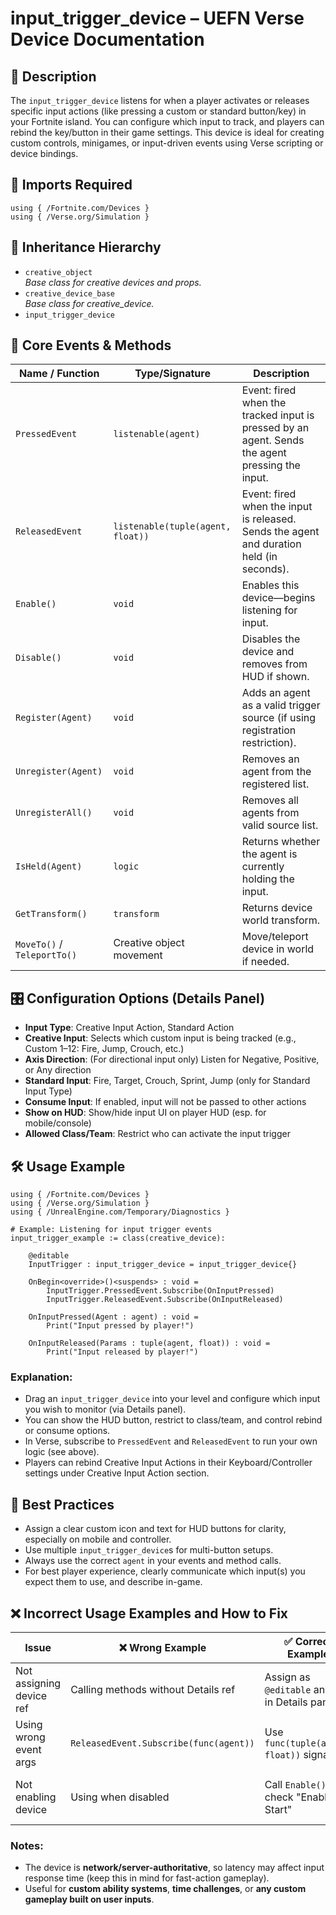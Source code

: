 # input_trigger_device – UEFN Verse Device Documentation

## 🔹 Description
The `input_trigger_device` listens for when a player activates or releases specific input actions (like pressing a custom or standard button/key) in your Fortnite island. You can configure which input to track, and players can rebind the key/button in their game settings. This device is ideal for creating custom controls, minigames, or input-driven events using Verse scripting or device bindings.

## 🧱 Imports Required
```verse
using { /Fortnite.com/Devices }
using { /Verse.org/Simulation }
```

## 🔗 Inheritance Hierarchy
- `creative_object`  
  *Base class for creative devices and props.*
- `creative_device_base`  
  *Base class for creative_device.*
- `input_trigger_device`

## 🧩 Core Events & Methods
| Name / Function       | Type/Signature                | Description                                                                 |
|-----------------------|-------------------------------|-----------------------------------------------------------------------------|
| `PressedEvent`        | `listenable(agent)`          | Event: fired when the tracked input is pressed by an agent. Sends the agent pressing the input. |
| `ReleasedEvent`       | `listenable(tuple(agent, float))` | Event: fired when the input is released. Sends the agent and duration held (in seconds). |
| `Enable()`            | `void`                       | Enables this device—begins listening for input.                           |
| `Disable()`           | `void`                       | Disables the device and removes from HUD if shown.                         |
| `Register(Agent)`     | `void`                       | Adds an agent as a valid trigger source (if using registration restriction). |
| `Unregister(Agent)`   | `void`                       | Removes an agent from the registered list.                                 |
| `UnregisterAll()`     | `void`                       | Removes all agents from valid source list.                                 |
| `IsHeld(Agent)`       | `logic`                      | Returns whether the agent is currently holding the input.                  |
| `GetTransform()`      | `transform`                  | Returns device world transform.                                            |
| `MoveTo()` / `TeleportTo()` | Creative object movement | Move/teleport device in world if needed.                                   |

## 🎛 Configuration Options (Details Panel)
- **Input Type**: Creative Input Action, Standard Action
- **Creative Input**: Selects which custom input is being tracked (e.g., Custom 1–12: Fire, Jump, Crouch, etc.)
- **Axis Direction**: (For directional input only) Listen for Negative, Positive, or Any direction
- **Standard Input**: Fire, Target, Crouch, Sprint, Jump (only for Standard Input Type)
- **Consume Input**: If enabled, input will not be passed to other actions
- **Show on HUD**: Show/hide input UI on player HUD (esp. for mobile/console)
- **Allowed Class/Team**: Restrict who can activate the input trigger

## 🛠 Usage Example
```verse
using { /Fortnite.com/Devices }
using { /Verse.org/Simulation }
using { /UnrealEngine.com/Temporary/Diagnostics }

# Example: Listening for input trigger events
input_trigger_example := class(creative_device):

    @editable
    InputTrigger : input_trigger_device = input_trigger_device{}

    OnBegin<override>()<suspends> : void =
        InputTrigger.PressedEvent.Subscribe(OnInputPressed)
        InputTrigger.ReleasedEvent.Subscribe(OnInputReleased)

    OnInputPressed(Agent : agent) : void =
        Print("Input pressed by player!")

    OnInputReleased(Params : tuple(agent, float)) : void =
        Print("Input released by player!")
```

### Explanation:
- Drag an `input_trigger_device` into your level and configure which input you wish to monitor (via Details panel).
- You can show the HUD button, restrict to class/team, and control rebind or consume options.
- In Verse, subscribe to `PressedEvent` and `ReleasedEvent` to run your own logic (see above).
- Players can rebind Creative Input Actions in their Keyboard/Controller settings under Creative Input Action section.

## 🧠 Best Practices
- Assign a clear custom icon and text for HUD buttons for clarity, especially on mobile and controller.
- Use multiple `input_trigger_device`s for multi-button setups.
- Always use the correct `agent` in your events and method calls.
- For best player experience, clearly communicate which input(s) you expect them to use, and describe in-game.

## ❌ Incorrect Usage Examples and How to Fix
| Issue | ❌ Wrong Example | ✅ Correct Example | Explanation |
|-------|--------------------|------------------------|-------------|
| Not assigning device ref | Calling methods without Details ref | Assign as `@editable` and set in Details panel | Prevents nil/error on reference in Verse |
| Using wrong event args | `ReleasedEvent.Subscribe(func(agent))` | Use `func(tuple(agent, float))` signature | `ReleasedEvent` sends a tuple of (agent, duration) |
| Not enabling device | Using when disabled | Call `Enable()` or check "Enabled at Start" | Device must be enabled to listen for input |

### Notes:
- The device is **network/server-authoritative**, so latency may affect input response time (keep this in mind for fast-action gameplay).
- Useful for **custom ability systems**, **time challenges**, or **any custom gameplay built on user inputs**.

